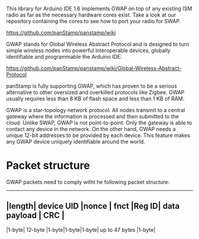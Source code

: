 This library for Arduino IDE 1.6 implements GWAP on top of any existing
ISM radio as far as the necessary hardware cores exist. Take a look at
our repository containing the cores to see how to port your radio for SWAP.

https://github.com/panStamp/panstamp/wiki

GWAP stands for Global Wireless Abstract Protocol and is designed to turn
simple wireless nodes into powerful interoperable devices, globally identifiable
and programmable the Arduino IDE:

https://github.com/panStamp/panstamp/wiki/Global-Wireless-Abstract-Protocol

panStamp is fully supporting GWAP, which has proven to be a serious
alternative to other oversized and overkilled protocols like Zigbee.
GWAP usually requires less than 8 KB of flash space and less than 1 KB of RAM.

GWAP is a star-topology network protocol. All nodes transmit to a central
gateway where the information is processed and then submitted to the cloud. Unlike
SWAP, GWAP is not point-to-point. Only the gateway is able to contact any device
in the network. On the other hand, GWAP needs a unique 12-bit addresses to be
provided by each device. This feature makes any GWAP device uniquely identifiable
around the world.

# Packet structure

GWAP packets need to comply witht he following packet structure:

 -----------------------------------------------------------------------------
|length|    device UID    |nonce | fnct |Reg ID|     data payload      |  CRC |
 -----------------------------------------------------------------------------
|1-byte|     12-byte      |1-byte|1-byte|1-byte|   up to 47 bytes      |1-byte|

